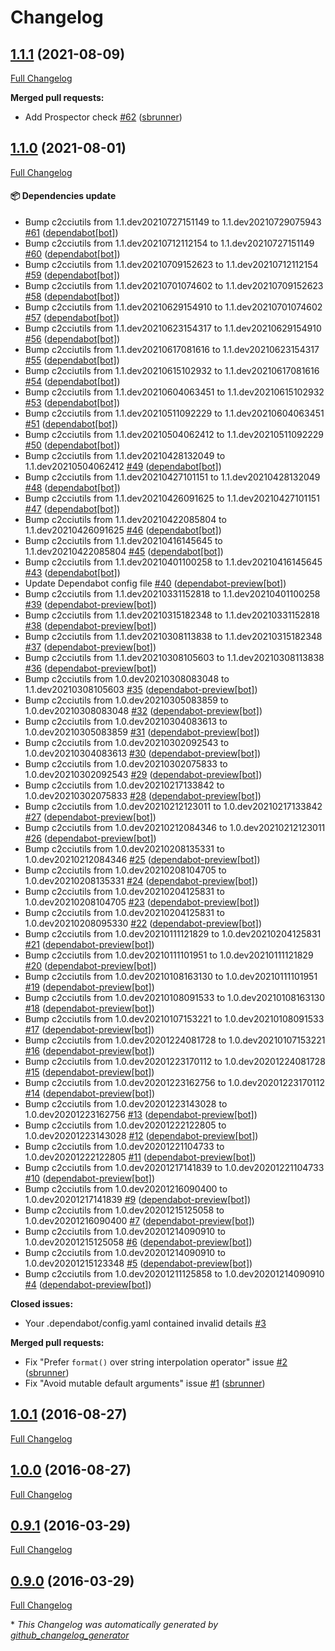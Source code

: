 # Changelog

## [1.1.1](https://github.com/sbrunner/bashcolor/tree/1.1.1) (2021-08-09)

[Full Changelog](https://github.com/sbrunner/bashcolor/compare/1.1.0...1.1.1)

**Merged pull requests:**

- Add Prospector check [\#62](https://github.com/sbrunner/bashcolor/pull/62) ([sbrunner](https://github.com/sbrunner))

## [1.1.0](https://github.com/sbrunner/bashcolor/tree/1.1.0) (2021-08-01)

[Full Changelog](https://github.com/sbrunner/bashcolor/compare/1.0.1...1.1.0)

#### :package: Dependencies update

- Bump c2cciutils from 1.1.dev20210727151149 to 1.1.dev20210729075943 [\#61](https://github.com/sbrunner/bashcolor/pull/61) ([dependabot[bot]](https://github.com/apps/dependabot))
- Bump c2cciutils from 1.1.dev20210712112154 to 1.1.dev20210727151149 [\#60](https://github.com/sbrunner/bashcolor/pull/60) ([dependabot[bot]](https://github.com/apps/dependabot))
- Bump c2cciutils from 1.1.dev20210709152623 to 1.1.dev20210712112154 [\#59](https://github.com/sbrunner/bashcolor/pull/59) ([dependabot[bot]](https://github.com/apps/dependabot))
- Bump c2cciutils from 1.1.dev20210701074602 to 1.1.dev20210709152623 [\#58](https://github.com/sbrunner/bashcolor/pull/58) ([dependabot[bot]](https://github.com/apps/dependabot))
- Bump c2cciutils from 1.1.dev20210629154910 to 1.1.dev20210701074602 [\#57](https://github.com/sbrunner/bashcolor/pull/57) ([dependabot[bot]](https://github.com/apps/dependabot))
- Bump c2cciutils from 1.1.dev20210623154317 to 1.1.dev20210629154910 [\#56](https://github.com/sbrunner/bashcolor/pull/56) ([dependabot[bot]](https://github.com/apps/dependabot))
- Bump c2cciutils from 1.1.dev20210617081616 to 1.1.dev20210623154317 [\#55](https://github.com/sbrunner/bashcolor/pull/55) ([dependabot[bot]](https://github.com/apps/dependabot))
- Bump c2cciutils from 1.1.dev20210615102932 to 1.1.dev20210617081616 [\#54](https://github.com/sbrunner/bashcolor/pull/54) ([dependabot[bot]](https://github.com/apps/dependabot))
- Bump c2cciutils from 1.1.dev20210604063451 to 1.1.dev20210615102932 [\#53](https://github.com/sbrunner/bashcolor/pull/53) ([dependabot[bot]](https://github.com/apps/dependabot))
- Bump c2cciutils from 1.1.dev20210511092229 to 1.1.dev20210604063451 [\#51](https://github.com/sbrunner/bashcolor/pull/51) ([dependabot[bot]](https://github.com/apps/dependabot))
- Bump c2cciutils from 1.1.dev20210504062412 to 1.1.dev20210511092229 [\#50](https://github.com/sbrunner/bashcolor/pull/50) ([dependabot[bot]](https://github.com/apps/dependabot))
- Bump c2cciutils from 1.1.dev20210428132049 to 1.1.dev20210504062412 [\#49](https://github.com/sbrunner/bashcolor/pull/49) ([dependabot[bot]](https://github.com/apps/dependabot))
- Bump c2cciutils from 1.1.dev20210427101151 to 1.1.dev20210428132049 [\#48](https://github.com/sbrunner/bashcolor/pull/48) ([dependabot[bot]](https://github.com/apps/dependabot))
- Bump c2cciutils from 1.1.dev20210426091625 to 1.1.dev20210427101151 [\#47](https://github.com/sbrunner/bashcolor/pull/47) ([dependabot[bot]](https://github.com/apps/dependabot))
- Bump c2cciutils from 1.1.dev20210422085804 to 1.1.dev20210426091625 [\#46](https://github.com/sbrunner/bashcolor/pull/46) ([dependabot[bot]](https://github.com/apps/dependabot))
- Bump c2cciutils from 1.1.dev20210416145645 to 1.1.dev20210422085804 [\#45](https://github.com/sbrunner/bashcolor/pull/45) ([dependabot[bot]](https://github.com/apps/dependabot))
- Bump c2cciutils from 1.1.dev20210401100258 to 1.1.dev20210416145645 [\#43](https://github.com/sbrunner/bashcolor/pull/43) ([dependabot[bot]](https://github.com/apps/dependabot))
- Update Dependabot config file [\#40](https://github.com/sbrunner/bashcolor/pull/40) ([dependabot-preview[bot]](https://github.com/apps/dependabot-preview))
- Bump c2cciutils from 1.1.dev20210331152818 to 1.1.dev20210401100258 [\#39](https://github.com/sbrunner/bashcolor/pull/39) ([dependabot-preview[bot]](https://github.com/apps/dependabot-preview))
- Bump c2cciutils from 1.1.dev20210315182348 to 1.1.dev20210331152818 [\#38](https://github.com/sbrunner/bashcolor/pull/38) ([dependabot-preview[bot]](https://github.com/apps/dependabot-preview))
- Bump c2cciutils from 1.1.dev20210308113838 to 1.1.dev20210315182348 [\#37](https://github.com/sbrunner/bashcolor/pull/37) ([dependabot-preview[bot]](https://github.com/apps/dependabot-preview))
- Bump c2cciutils from 1.1.dev20210308105603 to 1.1.dev20210308113838 [\#36](https://github.com/sbrunner/bashcolor/pull/36) ([dependabot-preview[bot]](https://github.com/apps/dependabot-preview))
- Bump c2cciutils from 1.0.dev20210308083048 to 1.1.dev20210308105603 [\#35](https://github.com/sbrunner/bashcolor/pull/35) ([dependabot-preview[bot]](https://github.com/apps/dependabot-preview))
- Bump c2cciutils from 1.0.dev20210305083859 to 1.0.dev20210308083048 [\#32](https://github.com/sbrunner/bashcolor/pull/32) ([dependabot-preview[bot]](https://github.com/apps/dependabot-preview))
- Bump c2cciutils from 1.0.dev20210304083613 to 1.0.dev20210305083859 [\#31](https://github.com/sbrunner/bashcolor/pull/31) ([dependabot-preview[bot]](https://github.com/apps/dependabot-preview))
- Bump c2cciutils from 1.0.dev20210302092543 to 1.0.dev20210304083613 [\#30](https://github.com/sbrunner/bashcolor/pull/30) ([dependabot-preview[bot]](https://github.com/apps/dependabot-preview))
- Bump c2cciutils from 1.0.dev20210302075833 to 1.0.dev20210302092543 [\#29](https://github.com/sbrunner/bashcolor/pull/29) ([dependabot-preview[bot]](https://github.com/apps/dependabot-preview))
- Bump c2cciutils from 1.0.dev20210217133842 to 1.0.dev20210302075833 [\#28](https://github.com/sbrunner/bashcolor/pull/28) ([dependabot-preview[bot]](https://github.com/apps/dependabot-preview))
- Bump c2cciutils from 1.0.dev20210212123011 to 1.0.dev20210217133842 [\#27](https://github.com/sbrunner/bashcolor/pull/27) ([dependabot-preview[bot]](https://github.com/apps/dependabot-preview))
- Bump c2cciutils from 1.0.dev20210212084346 to 1.0.dev20210212123011 [\#26](https://github.com/sbrunner/bashcolor/pull/26) ([dependabot-preview[bot]](https://github.com/apps/dependabot-preview))
- Bump c2cciutils from 1.0.dev20210208135331 to 1.0.dev20210212084346 [\#25](https://github.com/sbrunner/bashcolor/pull/25) ([dependabot-preview[bot]](https://github.com/apps/dependabot-preview))
- Bump c2cciutils from 1.0.dev20210208104705 to 1.0.dev20210208135331 [\#24](https://github.com/sbrunner/bashcolor/pull/24) ([dependabot-preview[bot]](https://github.com/apps/dependabot-preview))
- Bump c2cciutils from 1.0.dev20210204125831 to 1.0.dev20210208104705 [\#23](https://github.com/sbrunner/bashcolor/pull/23) ([dependabot-preview[bot]](https://github.com/apps/dependabot-preview))
- Bump c2cciutils from 1.0.dev20210204125831 to 1.0.dev20210208095330 [\#22](https://github.com/sbrunner/bashcolor/pull/22) ([dependabot-preview[bot]](https://github.com/apps/dependabot-preview))
- Bump c2cciutils from 1.0.dev20210111121829 to 1.0.dev20210204125831 [\#21](https://github.com/sbrunner/bashcolor/pull/21) ([dependabot-preview[bot]](https://github.com/apps/dependabot-preview))
- Bump c2cciutils from 1.0.dev20210111101951 to 1.0.dev20210111121829 [\#20](https://github.com/sbrunner/bashcolor/pull/20) ([dependabot-preview[bot]](https://github.com/apps/dependabot-preview))
- Bump c2cciutils from 1.0.dev20210108163130 to 1.0.dev20210111101951 [\#19](https://github.com/sbrunner/bashcolor/pull/19) ([dependabot-preview[bot]](https://github.com/apps/dependabot-preview))
- Bump c2cciutils from 1.0.dev20210108091533 to 1.0.dev20210108163130 [\#18](https://github.com/sbrunner/bashcolor/pull/18) ([dependabot-preview[bot]](https://github.com/apps/dependabot-preview))
- Bump c2cciutils from 1.0.dev20210107153221 to 1.0.dev20210108091533 [\#17](https://github.com/sbrunner/bashcolor/pull/17) ([dependabot-preview[bot]](https://github.com/apps/dependabot-preview))
- Bump c2cciutils from 1.0.dev20201224081728 to 1.0.dev20210107153221 [\#16](https://github.com/sbrunner/bashcolor/pull/16) ([dependabot-preview[bot]](https://github.com/apps/dependabot-preview))
- Bump c2cciutils from 1.0.dev20201223170112 to 1.0.dev20201224081728 [\#15](https://github.com/sbrunner/bashcolor/pull/15) ([dependabot-preview[bot]](https://github.com/apps/dependabot-preview))
- Bump c2cciutils from 1.0.dev20201223162756 to 1.0.dev20201223170112 [\#14](https://github.com/sbrunner/bashcolor/pull/14) ([dependabot-preview[bot]](https://github.com/apps/dependabot-preview))
- Bump c2cciutils from 1.0.dev20201223143028 to 1.0.dev20201223162756 [\#13](https://github.com/sbrunner/bashcolor/pull/13) ([dependabot-preview[bot]](https://github.com/apps/dependabot-preview))
- Bump c2cciutils from 1.0.dev20201222122805 to 1.0.dev20201223143028 [\#12](https://github.com/sbrunner/bashcolor/pull/12) ([dependabot-preview[bot]](https://github.com/apps/dependabot-preview))
- Bump c2cciutils from 1.0.dev20201221104733 to 1.0.dev20201222122805 [\#11](https://github.com/sbrunner/bashcolor/pull/11) ([dependabot-preview[bot]](https://github.com/apps/dependabot-preview))
- Bump c2cciutils from 1.0.dev20201217141839 to 1.0.dev20201221104733 [\#10](https://github.com/sbrunner/bashcolor/pull/10) ([dependabot-preview[bot]](https://github.com/apps/dependabot-preview))
- Bump c2cciutils from 1.0.dev20201216090400 to 1.0.dev20201217141839 [\#9](https://github.com/sbrunner/bashcolor/pull/9) ([dependabot-preview[bot]](https://github.com/apps/dependabot-preview))
- Bump c2cciutils from 1.0.dev20201215125058 to 1.0.dev20201216090400 [\#7](https://github.com/sbrunner/bashcolor/pull/7) ([dependabot-preview[bot]](https://github.com/apps/dependabot-preview))
- Bump c2cciutils from 1.0.dev20201214090910 to 1.0.dev20201215125058 [\#6](https://github.com/sbrunner/bashcolor/pull/6) ([dependabot-preview[bot]](https://github.com/apps/dependabot-preview))
- Bump c2cciutils from 1.0.dev20201214090910 to 1.0.dev20201215123348 [\#5](https://github.com/sbrunner/bashcolor/pull/5) ([dependabot-preview[bot]](https://github.com/apps/dependabot-preview))
- Bump c2cciutils from 1.0.dev20201211125858 to 1.0.dev20201214090910 [\#4](https://github.com/sbrunner/bashcolor/pull/4) ([dependabot-preview[bot]](https://github.com/apps/dependabot-preview))

**Closed issues:**

- Your .dependabot/config.yaml contained invalid details [\#3](https://github.com/sbrunner/bashcolor/issues/3)

**Merged pull requests:**

- Fix "Prefer `format()` over string interpolation operator" issue [\#2](https://github.com/sbrunner/bashcolor/pull/2) ([sbrunner](https://github.com/sbrunner))
- Fix "Avoid mutable default arguments" issue [\#1](https://github.com/sbrunner/bashcolor/pull/1) ([sbrunner](https://github.com/sbrunner))

## [1.0.1](https://github.com/sbrunner/bashcolor/tree/1.0.1) (2016-08-27)

[Full Changelog](https://github.com/sbrunner/bashcolor/compare/1.0.0...1.0.1)

## [1.0.0](https://github.com/sbrunner/bashcolor/tree/1.0.0) (2016-08-27)

[Full Changelog](https://github.com/sbrunner/bashcolor/compare/0.9.1...1.0.0)

## [0.9.1](https://github.com/sbrunner/bashcolor/tree/0.9.1) (2016-03-29)

[Full Changelog](https://github.com/sbrunner/bashcolor/compare/0.9.0...0.9.1)

## [0.9.0](https://github.com/sbrunner/bashcolor/tree/0.9.0) (2016-03-29)

[Full Changelog](https://github.com/sbrunner/bashcolor/compare/f06e7aea5192b7325306af26e027ea42b5853580...0.9.0)

\* _This Changelog was automatically generated by [github_changelog_generator](https://github.com/github-changelog-generator/github-changelog-generator)_
